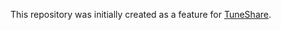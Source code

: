 This repository was initially created as a feature for [TuneShare](https://scratch.mit.edu/projects/863714854/).
